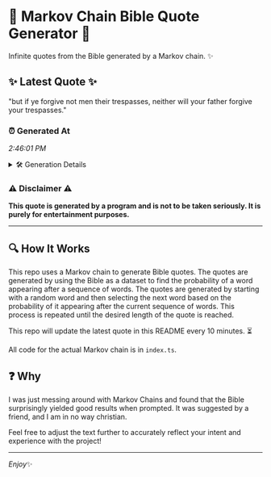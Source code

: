 # 📖 Markov Chain Bible Quote Generator 📖

Infinite quotes from the Bible generated by a Markov chain. ✨

## ✨ Latest Quote ✨
"but if ye forgive not men their trespasses, neither will your father forgive your trespasses."

### ⏰ Generated At
*2:46:01 PM*

<details>
    <summary>🛠️ Generation Details</summary>
    <p>
        <strong>🌱 Seed:</strong> but<br>
        <strong>🔄 Iterations:</strong> 14<br>
        <strong>📜 Context History:</strong><br>[ but ]: if<br>[ but, if ]: ye<br>[ but, if, ye ]: forgive<br>[ but, if, ye, forgive ]: not<br>[ but, if, ye, forgive, not ]: men<br>[ but, if, ye, forgive, not, men ]: their<br>[ if, ye, forgive, not, men, their ]: trespasses,<br>[ ye, forgive, not, men, their, trespasses, ]: neither<br>[ forgive, not, men, their, trespasses,, neither ]: will<br>[ not, men, their, trespasses,, neither, will ]: your<br>[ men, their, trespasses,, neither, will, your ]: father<br>[ their, trespasses,, neither, will, your, father ]: forgive<br>[ trespasses,, neither, will, your, father, forgive ]: your<br>[ neither, will, your, father, forgive, your ]: trespasses.<br>
    </p>
</details>

### ⚠️ Disclaimer ⚠️
**This quote is generated by a program and is not to be taken seriously. It is purely for entertainment purposes.**

---

## 🔍 How It Works

This repo uses a Markov chain to generate Bible quotes. The quotes are generated by using the Bible as a dataset to find the probability of a word appearing after a sequence of words. The quotes are generated by starting with a random word and then selecting the next word based on the probability of it appearing after the current sequence of words. This process is repeated until the desired length of the quote is reached.

This repo will update the latest quote in this README every 10 minutes. ⏳

All code for the actual Markov chain is in `index.ts`.

## ❓ Why

I was just messing around with Markov Chains and found that the Bible surprisingly yielded good results when prompted. 
It was suggested by a friend, and I am in no way christian.

Feel free to adjust the text further to accurately reflect your intent and experience with the project!

---

*Enjoy*✨
